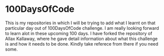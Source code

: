 # 100DaysOfCode
This is my repositories in which I will be trying to add what I learnt on that particular day out of 100DaysOfCode challenge. 
I am really looking forward to learn alot in these upcoming 100 days. I have forked the repository of Allax Kallaway, where he gave detail information about what this challenge is and how it needs to be done. 
Kindly take referece from there if you need some. 

